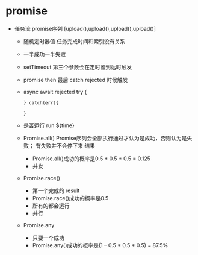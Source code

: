 #     promise
- 任务流  promise序列
    [upload(),upload(),upload(),upload()]
    - 随机定时器值   任务完成时间和索引没有关系
    - 一半成功一半失败
    - setTimeout 第三个参数会在定时器到达时触发
    - promise then  最后 catch rejected  时候触发
    - async  await
          rejected
          try {

          } catch(err){

          } 
    - 是否运行 run ${time}

    - Promise.all()
        Promise序列会全部执行通过才认为是成功，否则认为是失败；
        有失败并不会停下来
        结果
        - Promise.all()成功的概率是0.5 * 0.5 * 0.5 = 0.125
        - 并发
    - Promise.race()
        - 第一个完成的 result
        - Promise.race()成功的概率是0.5
        - 所有的都会运行
        - 并行
    - Promise.any
        - 只要一个成功
        - Promise.any()成功的概率是(1 – 0.5 * 0.5 * 0.5) = 87.5%
